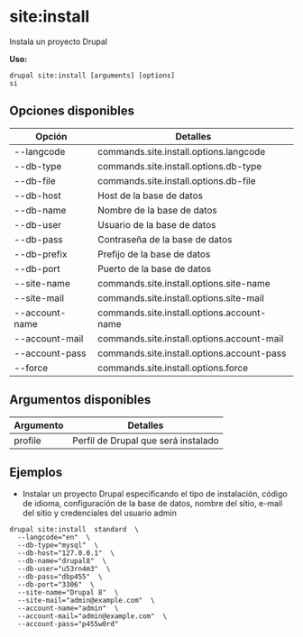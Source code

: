# site:install
Instala un proyecto Drupal

**Uso:**
```
drupal site:install [arguments] [options]
si
```

## Opciones disponibles
Opción | Detalles
-------|-------------
--langcode | commands.site.install.options.langcode
--db-type | commands.site.install.options.db-type
--db-file | commands.site.install.options.db-file
--db-host | Host de la base de datos
--db-name | Nombre de la base de datos
--db-user | Usuario de la base de datos
--db-pass | Contraseña de la base de datos
--db-prefix | Prefijo de la base de datos
--db-port | Puerto de la base de datos
--site-name | commands.site.install.options.site-name
--site-mail | commands.site.install.options.site-mail
--account-name | commands.site.install.options.account-name
--account-mail | commands.site.install.options.account-mail
--account-pass | commands.site.install.options.account-pass
--force | commands.site.install.options.force

## Argumentos disponibles
Argumento | Detalles
---------|-------------
profile | Perfil de Drupal que será instalado

## Ejemplos
* Instalar un proyecto Drupal especificando el tipo de instalación, código de idioma, configuración de la base de datos, nombre del sitio, e-mail del sitio y credenciales del usuario admin
```
drupal site:install  standard  \
  --langcode="en"  \
  --db-type="mysql"  \
  --db-host="127.0.0.1"  \
  --db-name="drupal8"  \
  --db-user="u53rn4m3"  \
  --db-pass="dbp455"  \
  --db-port="3306"  \
  --site-name="Drupal 8"  \
  --site-mail="admin@example.com"  \
  --account-name="admin"  \
  --account-mail="admin@example.com"  \
  --account-pass="p455w0rd"
```
